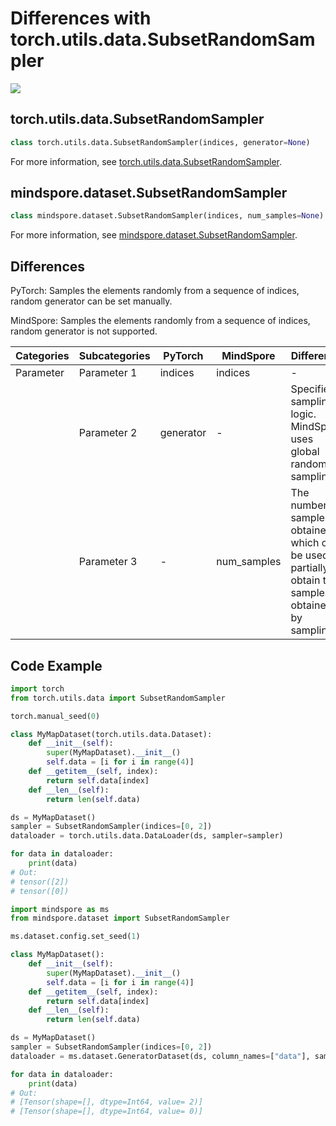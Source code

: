 # Differences with torch.utils.data.SubsetRandomSampler

<a href="https://gitee.com/mindspore/docs/blob/r2.1/docs/mindspore/source_en/note/api_mapping/pytorch_diff/SubsetRandomSampler.md" target="_blank"><img src="https://mindspore-website.obs.cn-north-4.myhuaweicloud.com/website-images/r2.1/resource/_static/logo_source_en.png"></a>

## torch.utils.data.SubsetRandomSampler

```python
class torch.utils.data.SubsetRandomSampler(indices, generator=None)
```

For more information, see [torch.utils.data.SubsetRandomSampler](https://pytorch.org/docs/1.8.1/data.html#torch.utils.data.SubsetRandomSampler).

## mindspore.dataset.SubsetRandomSampler

```python
class mindspore.dataset.SubsetRandomSampler(indices, num_samples=None)
```

For more information, see [mindspore.dataset.SubsetRandomSampler](https://mindspore.cn/docs/en/r2.1/api_python/dataset/mindspore.dataset.SubsetRandomSampler.html).

## Differences

PyTorch: Samples the elements randomly from a sequence of indices, random generator can be set manually.

MindSpore: Samples the elements randomly from a sequence of indices, random generator is not supported.

| Categories | Subcategories |PyTorch | MindSpore | Difference |
| --- | ---   | ---   | ---        |---  |
|Parameter | Parameter 1 | indices  | indices | - |
|     | Parameter 2 | generator  | -  | Specifies sampling logic. MindSpore uses global random sampling. |
|     | Parameter 3 | -   | num_samples  | The number of samples obtained, which can be used to partially obtain the samples obtained by sampling |

## Code Example

```python
import torch
from torch.utils.data import SubsetRandomSampler

torch.manual_seed(0)

class MyMapDataset(torch.utils.data.Dataset):
    def __init__(self):
        super(MyMapDataset).__init__()
        self.data = [i for i in range(4)]
    def __getitem__(self, index):
        return self.data[index]
    def __len__(self):
        return len(self.data)

ds = MyMapDataset()
sampler = SubsetRandomSampler(indices=[0, 2])
dataloader = torch.utils.data.DataLoader(ds, sampler=sampler)

for data in dataloader:
    print(data)
# Out:
# tensor([2])
# tensor([0])
```

```python
import mindspore as ms
from mindspore.dataset import SubsetRandomSampler

ms.dataset.config.set_seed(1)

class MyMapDataset():
    def __init__(self):
        super(MyMapDataset).__init__()
        self.data = [i for i in range(4)]
    def __getitem__(self, index):
        return self.data[index]
    def __len__(self):
        return len(self.data)

ds = MyMapDataset()
sampler = SubsetRandomSampler(indices=[0, 2])
dataloader = ms.dataset.GeneratorDataset(ds, column_names=["data"], sampler=sampler)

for data in dataloader:
    print(data)
# Out:
# [Tensor(shape=[], dtype=Int64, value= 2)]
# [Tensor(shape=[], dtype=Int64, value= 0)]
```
